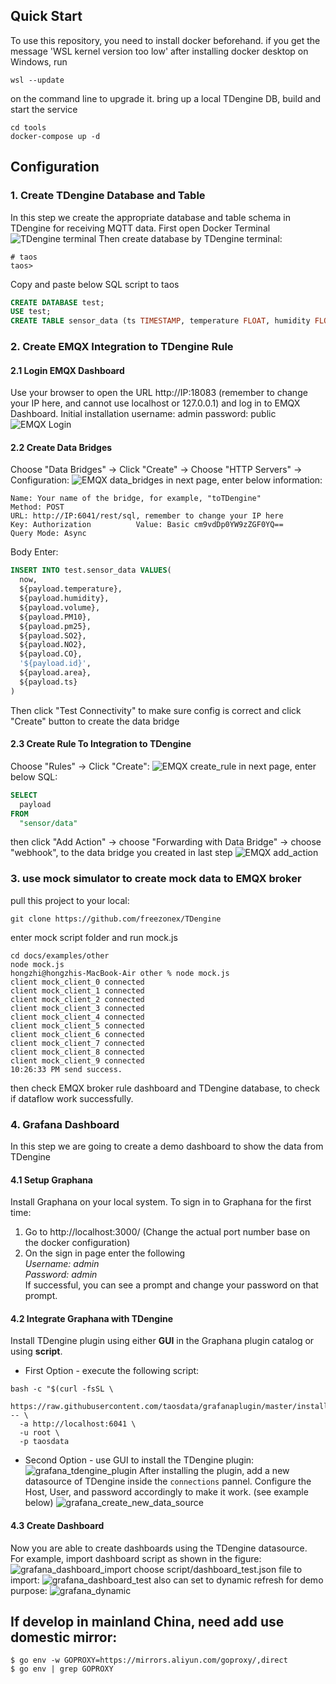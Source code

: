## Quick Start
To use this repository, you need to install docker beforehand. if you get the message 'WSL kernel version too low' after installing docker desktop on Windows, run 
```shell
wsl --update
```
on the command line to upgrade it.
bring up a local TDengine DB, build and start the service
```shell
cd tools
docker-compose up -d 
```
## Configuration
### 1. Create TDengine Database and Table
In this step we create the appropriate database and table schema in TDengine for receiving MQTT data. 
First open Docker Terminal
![TDengine terminal](docs/images/TDengine_terminal.png "TDengine terminal")
Then create database by TDengine terminal:

```shell
# taos
taos>
```
Copy and paste below SQL script to taos
```SQL
CREATE DATABASE test;
USE test;
CREATE TABLE sensor_data (ts TIMESTAMP, temperature FLOAT, humidity FLOAT, volume FLOAT, pm10 FLOAT, pm25 FLOAT, so2 FLOAT, no2 FLOAT, co FLOAT, sensor_id NCHAR(255), area TINYINT, coll_time TIMESTAMP);
```
### 2. Create EMQX Integration to TDengine Rule
#### 2.1 Login EMQX Dashboard
Use your browser to open the URL http://IP:18083 (remember to change your IP here, and cannot use localhost or 127.0.0.1) and log in to EMQX Dashboard. Initial installation 
username: admin
password: public
![EMQX Login](docs/images/EMQX_login.png "EMQX Login")
#### 2.2 Create Data Bridges
Choose "Data Bridges" -> Click "Create" -> Choose "HTTP Servers" -> Configuration:
![EMQX data_bridges](docs/images/EMQX_data_bridges.png "EMQX data bridges")
in next page, enter below information:  
```http request
Name: Your name of the bridge, for example, "toTDengine"  
Method: POST  
URL: http://IP:6041/rest/sql, remember to change your IP here
Key: Authorization          Value: Basic cm9vdDp0YW9zZGF0YQ==
Query Mode: Async
```
Body Enter:
```SQL
INSERT INTO test.sensor_data VALUES(
  now,
  ${payload.temperature},
  ${payload.humidity},
  ${payload.volume},
  ${payload.PM10},
  ${payload.pm25},
  ${payload.SO2},
  ${payload.NO2},
  ${payload.CO},
  '${payload.id}',
  ${payload.area},
  ${payload.ts}
)
```
Then click "Test Connectivity" to make sure config is correct and click "Create" button to create the data bridge  
#### 2.3 Create Rule To Integration to TDengine
Choose "Rules" -> Click "Create":
![EMQX create_rule](docs/images/EMQX_create_rule.png "EMQX create rule")
in next page, enter below SQL:
```SQL
SELECT
  payload
FROM
  "sensor/data"
```
then click "Add Action" -> choose "Forwarding with Data Bridge" -> choose "webhook", to the data bridge you created in last step
![EMQX add_action](docs/images/EMQX_add_action.png "EMQX add action")

### 3. use mock simulator to create mock data to EMQX broker
pull this project to your local:
```shell
git clone https://github.com/freezonex/TDengine
```
enter mock script folder and run mock.js
```shell
cd docs/examples/other
node mock.js
hongzhi@hongzhis-MacBook-Air other % node mock.js    
client mock_client_0 connected
client mock_client_1 connected
client mock_client_2 connected
client mock_client_3 connected
client mock_client_4 connected
client mock_client_5 connected
client mock_client_6 connected
client mock_client_7 connected
client mock_client_8 connected
client mock_client_9 connected
10:26:33 PM send success.
```
then check EMQX broker rule dashboard and TDengine database, to check if dataflow work successfully.

### 4. Grafana Dashboard
In this step we are going to create a demo dashboard to show the data from TDengine  
#### 4.1 Setup Graphana
Install Graphana on your local system. To sign in to Graphana for the first time:
1. Go to http://localhost:3000/ (Change the actual port number base on the docker configuration)
2. On the sign in page enter the following  
*Username: admin*    
*Password: admin*  
If successful, you can see a prompt and change your password on that prompt.
#### 4.2 Integrate Graphana with TDengine
Install TDengine plugin using either **GUI** in the Graphana plugin catalog or using **script**.
* First Option - execute the following script: 
```
bash -c "$(curl -fsSL \
  https://raw.githubusercontent.com/taosdata/grafanaplugin/master/install.sh)" -- \
  -a http://localhost:6041 \
  -u root \
  -p taosdata
```
* Second Option - use GUI to install the TDengine plugin:  
![grafana_tdengine_plugin](docs/images/grafana_tdengine_plugin.png "Install TDengine plugin")
After installing the plugin, add a new datasource of TDengine inside the `connections` pannel. Configure the Host, User, and password accordingly to make it work. (see example below)
![grafana_create_new_data_source](docs/images/grafana_create_datasource.png "Create new TDengine datasource")
#### 4.3 Create Dashboard
Now you are able to create dashboards using the TDengine datasource.   
For example, import dashboard script as shown in the figure:
![grafana_dashboard_import](docs/images/grafana-dashboard-import.png "Import grafana dashboard")
choose script/dashboard_test.json file to import:
![grafana_dashboard_test](docs/images/grafana-dashboard-test.png "grafana dashboard")
also can set to dynamic refresh for demo purpose:
![grafana_dynamic](docs/images/grafana-dynamic.png "grafana dynamic")
## If develop in mainland China, need add use domestic mirror:
```shell
$ go env -w GOPROXY=https://mirrors.aliyun.com/goproxy/,direct
$ go env | grep GOPROXY
```


